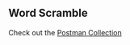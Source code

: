 ## Word Scramble

Check out the [Postman Collection](https://www.getpostman.com/collections/cd690cc97985fdf73810)